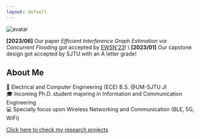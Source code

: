 ```yaml
---
layout: default
---
```


![avatar](assets/img/20230123.jpg)

<!-- ## News -->

**[2023/06]** Our paper *Efficient Interference Graph Estimation via Concurrent Flooding* got accepted by [EWSN'23](https://events.dimes.unical.it/ewsn2023/)! \\
**[2023/01]** Our capstone design got accepted by SJTU with an A letter grade!

## About Me

 🏫 Electrical and Computer Engineering (ECE) B.S. @UM-SJTU JI <br>
 🎓 Incoming Ph.D. student majoring in Information and Communication Engineering <br>
 💻 Specially focus upon Wireless Networking and Communication (BLE, 5G, WiFi) <br>

[Click here to check my research projects](./another-page.html)

